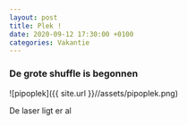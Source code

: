```yaml
---
layout: post
title: Plek !
date: 2020-09-12 17:30:00 +0100
categories: Vakantie
---
```


### De grote shuffle is begonnen
![pipoplek]({{ site.url }}//assets/pipoplek.png)  

De laser ligt er al
